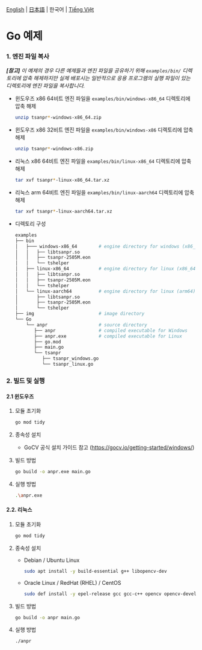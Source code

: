 [English](../README.md) | [日本語](README_ja-JP.md) | 한국어 | [Tiếng Việt](README_vi-VN.md)

# Go 예제

### 1. 엔진 파일 복사

_**[참고]** 이 예제의 경우 다른 예제들과 엔진 파일을 공유하기 위해 `examples/bin/` 디렉토리에 압축 해제하지만 실제 배포시는 일반적으로 응용 프로그램의 실행 파일이 있는 디렉토리에 엔진 파일을 복사합니다._

- 윈도우즈 x86 64비트
  엔진 파일을 `examples/bin/windows-x86_64` 디렉토리에 압축 해제
  ```sh
  unzip tsanpr*-windows-x86_64.zip
  ```
- 윈도우즈 x86 32비트
  엔진 파일을 `examples/bin/windows-x86` 디렉토리에 압축 해제
  ```sh
  unzip tsanpr*-windows-x86.zip
  ```
- 리눅스 x86 64비트
  엔진 파일을 `examples/bin/linux-x86_64` 디렉토리에 압축 해제
  ```sh
  tar xvf tsanpr*-linux-x86_64.tar.xz
  ```
- 리눅스 arm 64비트
  엔진 파일을 `examples/bin/linux-aarch64` 디렉토리에 압축 해제
  ```sh
  tar xvf tsanpr*-linux-aarch64.tar.xz
  ```
- 디렉토리 구성
  ```sh
  examples
  ├── bin
  │   ├─── windows-x86_64        # engine directory for windows (x86_64)
  │   │   ├── libtsanpr.so
  │   │   ├── tsanpr-2505M.eon
  │   │   └── tshelper
  │   ├── linux-x86_64           # engine directory for linux (x86_64)
  │   │   ├── libtsanpr.so
  │   │   ├── tsanpr-2505M.eon
  │   │   └── tshelper
  │   └── linux-aarch64          # engine directory for linux (arm64)
  │       ├── libtsanpr.so
  │       ├── tsanpr-2505M.eon
  │       └── tshelper
  ├── img                        # image directory
  └── Go
      └── anpr                   # source directory
         ├── anpr                # compiled executable for Windows
         ├── anpr.exe            # compiled executable for Linux
         ├── go.mod
         ├── main.go
         └── tsanpr
            ├── tsanpr_windows.go
            └── tsanpr_linux.go
  ```

### 2. 빌드 및 실행

#### 2.1 윈도우즈

1. 모듈 초기화

   ```sh
   go mod tidy
   ```

2. 종속성 설치

   - GoCV 공식 설치 가이드 참고 (https://gocv.io/getting-started/windows/)

3. 빌드 방법

   ```sh
   go build -o anpr.exe main.go
   ```

4. 실행 방법

   ```sh
   .\anpr.exe
   ```

#### 2.2. 리눅스

1. 모듈 초기화

   ```sh
   go mod tidy
   ```

2. 종속성 설치

   - Debian / Ubuntu Linux

     ```sh
     sudo apt install -y build-essential g++ libopencv-dev
     ```

   - Oracle Linux / RedHat (RHEL) / CentOS

     ```sh
     sudo def install -y epel-release gcc gcc-c++ opencv opencv-devel
     ```

3. 빌드 방법

   ```sh
   go build -o anpr main.go
   ```

4. 실행 방법

   ```sh
   ./anpr
   ```
